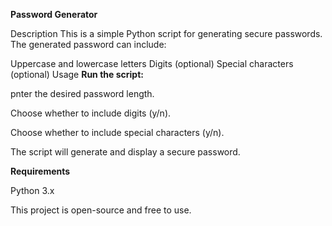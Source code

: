 **Password Generator**

Description
This is a simple Python script for generating secure passwords. The generated password can include:

Uppercase and lowercase letters
Digits (optional)
Special characters (optional)
Usage
**Run the script:**


pnter the desired password length.

Choose whether to include digits (y/n).

Choose whether to include special characters (y/n).

The script will generate and display a secure password.


**Requirements**


Python 3.x


This project is open-source and free to use.
